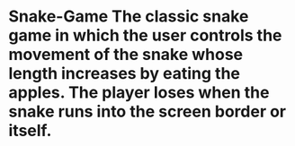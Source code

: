 
# Snake-Game The classic snake game in which the user controls the movement of the snake whose length increases by eating the apples. The player loses when the snake runs into the screen border or itself.

